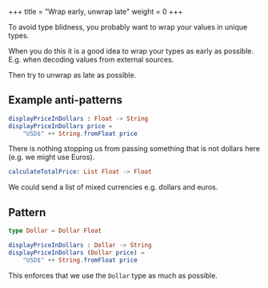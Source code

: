 +++
title = "Wrap early, unwrap late"
weight = 0
+++

To avoid type blidness, you probably want to wrap your values in unique types.

When you do this it is a good idea to wrap your types as early as possible. E.g. when decoding values from external sources.

Then try to unwrap as late as possible.

## Example anti-patterns

```elm
displayPriceInDollars : Float -> String
displayPriceInDollars price =
    "USD$" ++ String.fromFloat price
```

There is nothing stopping us from passing something that is not dollars here (e.g. we might use Euros).

```elm
calculateTotalPrice: List Float -> Float
```

We could send a list of mixed currencies e.g. dollars and euros.

## Pattern

```elm
type Dollar = Dollar Float

displayPriceInDollars : Dollar -> String
displayPriceInDollars (Dollar price) =
    "USD$" ++ String.fromFloat price
```

This enforces that we use the `Dollar` type as much as possible.
